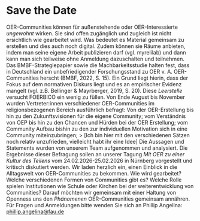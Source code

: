 # Save the Date 
OER-Communities können für außenstehende oder OER-Interessierte *ungewohnt* wirken. Sie sind offen zugänglich und zugleich ist nicht ersichtlich wie gearbeitet wird. Was bedeutet es Material gemeinsam zu erstellen und dies auch noch digital. Zudem können sie Räume anbieten, indem man seine eigene Arbeit publizieren darf (vgl. myrelilab) und dann kann man sich teilweise ohne Anmeldung dazuschalten und teilnehmen. Das BMBF-Strategiepapier sowie die Machbarkeitsstudie halten fest, dass in Deutschland ein unbefriedigender Forschungsstand zu OER v. A. OER-Communities herscht (BMBF, 2022, S. 15). Ein Grund liegt hierin, dass der Fokus auf dem normativen Diskurs liegt und es an empirischer Evidenz mangelt (vgl. z.B. Bellinger & Mayrberger, 2019, S. 20). Diese *Leerstelle* versucht FOERBICO ein wenig zu füllen. Von Ende August bis November wurden Vertreter:innen verschiedener OER-Communities im religionsbezogenen Bereich ausführlich befragt: Von der OER-Erstellung bis hin zu den Zukunftsvisionen für die eigene Community; vom Verständnis von OEP bis hin zu den Chancen und Hürden bei der OER Erstellung; vom Community Aufbau bishin zu den zur individuellen Motivation sich in eine Community miteinzubringen; > [Ich bin hier mit den verschiedenen Sätzen noch relativ unzufrieden, vielleicht habt ihr eine Idee]
Die Aussagen und Statements wurden von unserem Team aufgenommen und analysiert. Die Ergebnisse dieser Befragung sollen an unserer Tagung *Mit OER zu einer Kultur des Teilens* vom 24.02.2026-25.02.2026 in Nürnberg vorgestellt und kritisch diskutiert werden. Wir laden herzlich ein, einen Einblick in die Alltagswelt von OER-Communities zu bekommen. Wie wird gearbeitet? Welche verschiedenen Formen von Communities gibt es? Welche Rolle spielen Institutionen wie Schule oder Kirchen bei der weiterentwicklung von Communities? Darauf möchten wir gemeinsam mit einer Haltung von Openness uns den *Phänomenen* OER-Communities gemeinsam annähren. 
Für Fragen und Anmeldungen bitte wenden Sie sich an Phillip Angelina: phillip.angelina@fau.de 
